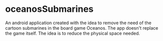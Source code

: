 # oceanosSubmarines
An android application created with the idea to remove the need of the cartoon submarines in the board game Oceanos. The app doesn't replace the game itself. The idea is to reduce the physical space needed.
